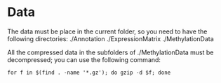 # Data

The data must be place in the current folder, so you need to have the following directories:
./Annotation
./ExpressionMatrix
./MethylationData

All the compressed data in the subfolders of ./MethylationData must be decompressed; you can use the following command:

```
for f in $(find . -name '*.gz'); do gzip -d $f; done
```
